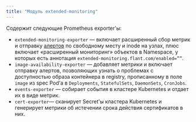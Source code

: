 ```yaml
---
title: "Модуль extended-monitoring"
---
```


Содержит следующие Prometheus exporter'ы:

- `extended-monitoring-exporter` — включает расширенный сбор метрик и отправку [алертов](configuration.html#non-namespaced-kubernetes-objects) по свободному месту и inode на узлах, плюс включает «расширенный мониторинг» объектов в Namespace, у которых есть аннотация `extended-monitoring.flant.com/enabled=””`.
- `image-availability-exporter` — добавляет метрики и включает отправку алертов, позволяющих узнать о проблемах с доступностью образа контейнера в registry, прописанному в поле `image` из spec Pod’а в `Deployments`, `StatefulSets`, `DaemonSets`, `CronJobs`.
- `events-exporter` — собирает события в кластере Kubernetes и отдает их в виде метрик.
- `cert-exporter`— сканирует Secret'ы кластера Kubernetes и генерирует метрики об истечении срока действия сертификатов в них.
